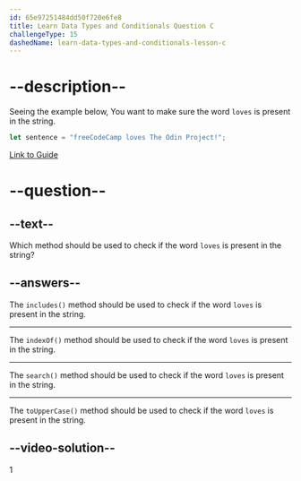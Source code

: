 ```yaml
---
id: 65e97251484dd50f720e6fe8
title: Learn Data Types and Conditionals Question C
challengeType: 15
dashedName: learn-data-types-and-conditionals-lesson-c
---
```

# --description--

Seeing the example below, You want to make sure the word `loves` is present in the string.

```javascript
let sentence = "freeCodeCamp loves The Odin Project!";
```

<a href="https://www.freecodecamp.org/news/javascript-string-handbook" target="_blank"> Link to Guide </a>

# --question--

## --text--

Which method should be used to check if the word `loves` is present in the string?

## --answers--

The `includes()` method should be used to check if the word `loves` is present in the string.

---

The `indexOf()` method should be used to check if the word `loves` is present in the string.

---

The `search()` method should be used to check if the word `loves` is present in the string.

---

The `toUpperCase()` method should be used to check if the word `loves` is present in the string.

## --video-solution--

1
